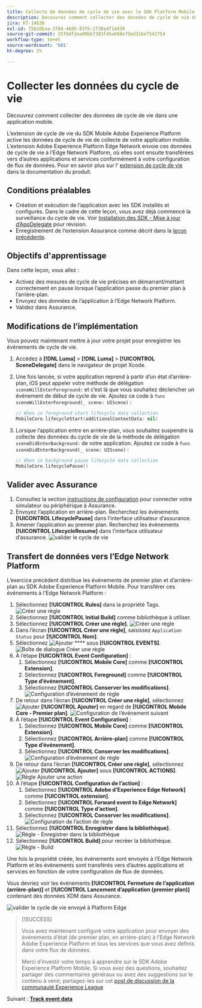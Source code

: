 ```yaml
---
title: Collecte de données de cycle de vie avec le SDK Platform Mobile
description: Découvrez comment collecter des données de cycle de vie dans une application mobile.
jira: KT-14630
exl-id: 75b2dbaa-2f84-4b95-83f6-2f38a4f1d438
source-git-commit: 25f0df2ea09bb7383f45a698e75bd31be7541754
workflow-type: tm+mt
source-wordcount: '601'
ht-degree: 2%

---
```


# Collecter les données du cycle de vie

Découvrez comment collecter des données de cycle de vie dans une application mobile.

L’extension de cycle de vie du SDK Mobile Adobe Experience Platform active les données de cycle de vie de collecte de votre application mobile. L’extension Adobe Experience Platform Edge Network envoie ces données de cycle de vie à l’Edge Network Platform, où elles sont ensuite transférées vers d’autres applications et services conformément à votre configuration de flux de données. Pour en savoir plus sur l’ [extension de cycle de vie](https://developer.adobe.com/client-sdks/documentation/lifecycle-for-edge-network/) dans la documentation du produit.


## Conditions préalables

* Création et exécution de l’application avec les SDK installés et configurés. Dans le cadre de cette leçon, vous avez déjà commencé la surveillance du cycle de vie. Voir [Installation des SDK - Mise à jour d’AppDelegate](install-sdks.md#update-appdelegate) pour révision.
* Enregistrement de l’extension Assurance comme décrit dans la [leçon précédente](install-sdks.md).

## Objectifs d&#39;apprentissage

Dans cette leçon, vous allez :

<!--
* Add lifecycle field group to the schema.
* -->
* Activez des mesures de cycle de vie précises en démarrant/mettant correctement en pause lorsque l’application passe du premier plan à l’arrière-plan.
* Envoyez des données de l’application à l’Edge Network Platform.
* Validez dans Assurance.

<!--
## Add lifecycle field group to schema

The Consumer Experience Event field group you added in the [previous lesson](create-schema.md) already contains the lifecycle fields, so you can skip this step. If you don't use Consumer Experience Event field group in your own app, you can add the lifecycle fields by doing the following:

1. Navigate to the schema interface as described in the [previous lesson](create-schema.md).
1. Open the **Luma Mobile App Event Schema** schema and select **[!UICONTROL Add]** next to Field groups.
    ![select add](assets/lifecycle-add.png)
1. In the search bar, enter "lifecycle".
1. Select the checkbox next to **[!UICONTROL AEP Mobile Lifecycle Details]**.
1. Select **[!UICONTROL Add field groups]**.
    ![add field group](assets/lifecycle-lifecycle-field-group.png)
1. Select **[!UICONTROL Save]**.
    ![save](assets/lifecycle-lifecycle-save.png)
-->

## Modifications de l’implémentation

Vous pouvez maintenant mettre à jour votre projet pour enregistrer les événements de cycle de vie.

1. Accédez à **[!DNL Luma]** > **[!DNL Luma]** > **[!UICONTROL SceneDelegate]** dans le navigateur de projet Xcode.

1. Une fois lancée, si votre application reprend à partir d’un état d’arrière-plan, iOS peut appeler votre méthode de délégation `sceneWillEnterForeground:` et c’est là que vous souhaitez déclencher un événement de début de cycle de vie. Ajoutez ce code à `func sceneWillEnterForeground(_ scene: UIScene)` :

   ```swift
   // When in foreground start lifecycle data collection
   MobileCore.lifecycleStart(additionalContextData: nil)
   ```

1. Lorsque l’application entre en arrière-plan, vous souhaitez suspendre la collecte des données du cycle de vie de la méthode de délégation `sceneDidEnterBackground:` de votre application. Ajoutez ce code à `func sceneDidEnterBackground(_ scene: UIScene)` :

   ```swift
   // When in background pause lifecycle data collection
   MobileCore.lifecyclePause()
   ```

## Valider avec Assurance

1. Consultez la section [instructions de configuration](assurance.md#connecting-to-a-session) pour connecter votre simulateur ou périphérique à Assurance.
1. Envoyez l’application en arrière-plan. Recherchez les événements **[!UICONTROL LifecyclePause]** dans l’interface utilisateur d’assurance.
1. Amener l’application au premier plan. Recherchez les événements **[!UICONTROL LifecycleResume]** dans l’interface utilisateur d’assurance.
   ![valider le cycle de vie](assets/lifecycle-lifecycle-assurance.png)


## Transfert de données vers l’Edge Network Platform

L’exercice précédent distribue les événements de premier plan et d’arrière-plan au SDK Adobe Experience Platform Mobile. Pour transférer ces événements à l’Edge Network Platform :

1. Sélectionnez **[!UICONTROL Rules]** dans la propriété Tags.
   ![Créer une règle](assets/rule-create.png)
1. Sélectionnez **[!UICONTROL Initial Build]** comme bibliothèque à utiliser.
1. Sélectionnez **[!UICONTROL Créer une règle]**.
   ![Créer une règle](assets/rules-create-new.png)
1. Dans l’écran **[!UICONTROL Créer une règle]**, saisissez `Application Status` pour **[!UICONTROL Nom]**.
1. Sélectionnez ![Ajouter](https://spectrum.adobe.com/static/icons/workflow_18/Smock_AddCircle_18_N.svg) **** sous **[!UICONTROL EVENTS]**.
   ![Boîte de dialogue Créer une règle](assets/rule-create-name.png)
1. À l’étape **[!UICONTROL Event Configuration]** :
   1. Sélectionnez **[!UICONTROL Mobile Core]** comme **[!UICONTROL Extension]**.
   1. Sélectionnez **[!UICONTROL Foreground]** comme **[!UICONTROL Type d’événement]**.
   1. Sélectionnez **[!UICONTROL Conserver les modifications]**.
      ![Configuration d’événement de règle](assets/rule-event-configuration.png)
1. De retour dans l’écran **[!UICONTROL Créer une règle]**, sélectionnez ![Ajouter](https://spectrum.adobe.com/static/icons/workflow_18/Smock_AddCircle_18_N.svg) **[!UICONTROL Ajouter]** en regard de **[!UICONTROL Mobile Core - Premier plan]**.
   ![Configuration de l’événement suivant](assets/rule-event-configuration-next.png)
1. À l’étape **[!UICONTROL Event Configuration]** :
   1. Sélectionnez **[!UICONTROL Mobile Core]** comme **[!UICONTROL Extension]**.
   1. Sélectionnez **[!UICONTROL Arrière-plan]** comme **[!UICONTROL Type d’événement]**.
   1. Sélectionnez **[!UICONTROL Conserver les modifications]**.
      ![Configuration d’événement de règle](assets/rule-event-configuration-background.png)
1. De retour dans l’écran **[!UICONTROL Créer une règle]**, sélectionnez ![Ajouter](https://spectrum.adobe.com/static/icons/workflow_18/Smock_AddCircle_18_N.svg) **[!UICONTROL Ajouter]** sous **[!UICONTROL ACTIONS]**.
   ![Règle Ajouter une action](assets/rule-action-button.png)
1. À l’étape **[!UICONTROL Configuration de l’action]** :
   1. Sélectionnez **[!UICONTROL Adobe d’Experience Edge Network]** comme **[!UICONTROL extension]**.
   1. Sélectionnez **[!UICONTROL Forward event to Edge Network]** comme **[!UICONTROL Type d’action]**.
   1. Sélectionnez **[!UICONTROL Conserver les modifications]**.
      ![Configuration de l’action de règle](assets/rule-action-configuration.png)
1. Sélectionnez **[!UICONTROL Enregistrer dans la bibliothèque]**.
   ![Règle - Enregistrer dans la bibliothèque](assets/rule-save-to-library.png)
1. Sélectionnez **[!UICONTROL Build]** pour recréer la bibliothèque.
   ![Règle - Build](assets/rule-build.png)

Une fois la propriété créée, les événements sont envoyés à l’Edge Network Platform et les événements sont transférés vers d’autres applications et services en fonction de votre configuration de flux de données.

Vous devriez voir les événements **[!UICONTROL Fermeture de l’application (arrière-plan)]** et **[!UICONTROL Lancement d’application (premier plan)]** contenant des données XDM dans Assurance.

![valider le cycle de vie envoyé à Platform Edge](assets/lifecycle-edge-assurance.png)

>[!SUCCESS]
>
>Vous avez maintenant configuré votre application pour envoyer des événements d’état (de premier plan, en arrière-plan) à l’Edge Network Adobe Experience Platform et tous les services que vous avez définis dans votre flux de données.
>
> Merci d’investir votre temps à apprendre sur le SDK Adobe Experience Platform Mobile. Si vous avez des questions, souhaitez partager des commentaires généraux ou avez des suggestions sur le contenu à venir, partagez-les sur cet [post de discussion de la communauté Experience League](https://experienceleaguecommunities.adobe.com/t5/adobe-experience-platform-data/tutorial-discussion-implement-adobe-experience-cloud-in-mobile/td-p/443796)

Suivant : **[Track event data](events.md)**
